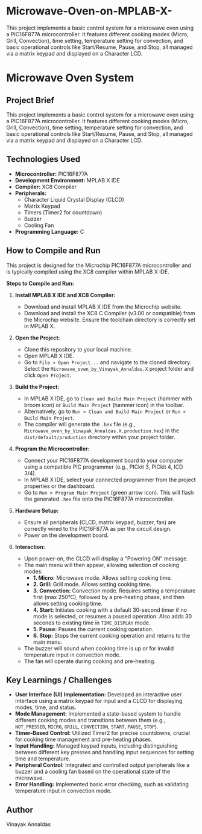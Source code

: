 # Microwave-Oven-on-MPLAB-X-
This project implements a basic control system for a microwave oven using a PIC16F877A microcontroller. It features different cooking modes (Micro, Grill, Convection), time setting, temperature setting for convection, and basic operational controls like Start/Resume, Pause, and Stop, all managed via a matrix keypad and displayed on a Character LCD.
# Microwave Oven System

## Project Brief
This project implements a basic control system for a microwave oven using a PIC16F877A microcontroller. It features different cooking modes (Micro, Grill, Convection), time setting, temperature setting for convection, and basic operational controls like Start/Resume, Pause, and Stop, all managed via a matrix keypad and displayed on a Character LCD.

## Technologies Used
*   **Microcontroller:** PIC16F877A
*   **Development Environment:** MPLAB X IDE
*   **Compiler:** XC8 Compiler
*   **Peripherals:**
    *   Character Liquid Crystal Display (CLCD)
    *   Matrix Keypad
    *   Timers (Timer2 for countdown)
    *   Buzzer
    *   Cooling Fan
*   **Programming Language:** C

## How to Compile and Run
This project is designed for the Microchip PIC16F877A microcontroller and is typically compiled using the XC8 compiler within MPLAB X IDE.

**Steps to Compile and Run:**

1.  **Install MPLAB X IDE and XC8 Compiler:**
    *   Download and install MPLAB X IDE from the Microchip website.
    *   Download and install the XC8 C Compiler (v3.00 or compatible) from the Microchip website. Ensure the toolchain directory is correctly set in MPLAB X.

2.  **Open the Project:**
    *   Clone this repository to your local machine.
    *   Open MPLAB X IDE.
    *   Go to `File > Open Project...` and navigate to the cloned directory. Select the `Microwave_oven_by_Vinayak_Annaldas.X` project folder and click `Open Project`.

3.  **Build the Project:**
    *   In MPLAB X IDE, go to `Clean and Build Main Project` (hammer with broom icon) or `Build Main Project` (hammer icon) in the toolbar.
    *   Alternatively, go to `Run > Clean and Build Main Project` or `Run > Build Main Project`.
    *   The compiler will generate the `.hex` file (e.g., `Microwave_oven_by_Vinayak_Annaldas.X.production.hex`) in the `dist/default/production` directory within your project folder.

4.  **Program the Microcontroller:**
    *   Connect your PIC16F877A development board to your computer using a compatible PIC programmer (e.g., PICkit 3, PICkit 4, ICD 3/4).
    *   In MPLAB X IDE, select your connected programmer from the project properties or the dashboard.
    *   Go to `Run > Program Main Project` (green arrow icon). This will flash the generated `.hex` file onto the PIC16F877A microcontroller.

5.  **Hardware Setup:**
    *   Ensure all peripherals (CLCD, matrix keypad, buzzer, fan) are correctly wired to the PIC16F877A as per the circuit design.
    *   Power on the development board.

6.  **Interaction:**
    *   Upon power-on, the CLCD will display a "Powering ON" message.
    *   The main menu will then appear, allowing selection of cooking modes:
        *   **1. Micro:** Microwave mode. Allows setting cooking time.
        *   **2. Grill:** Grill mode. Allows setting cooking time.
        *   **3. Convection:** Convection mode. Requires setting a temperature first (max 250°C), followed by a pre-heating phase, and then allows setting cooking time.
        *   **4. Start:** Initiates cooking with a default 30-second timer if no mode is selected, or resumes a paused operation. Also adds 30 seconds to existing time in `TIME_DISPLAY` mode.
        *   **5. Pause:** Pauses the current cooking operation.
        *   **6. Stop:** Stops the current cooking operation and returns to the main menu.
    *   The buzzer will sound when cooking time is up or for invalid temperature input in convection mode.
    *   The fan will operate during cooking and pre-heating.

## Key Learnings / Challenges
*   **User Interface (UI) Implementation:** Developed an interactive user interface using a matrix keypad for input and a CLCD for displaying modes, time, and status.
*   **Mode Management:** Implemented a state-based system to handle different cooking modes and transitions between them (e.g., `NOT_PRESSED`, `MICRO`, `GRILL`, `CONVECTION`, `START`, `PAUSE`, `STOP`).
*   **Timer-Based Control:** Utilized Timer2 for precise countdowns, crucial for cooking time management and pre-heating phases.
*   **Input Handling:** Managed keypad inputs, including distinguishing between different key presses and handling input sequences for setting time and temperature.
*   **Peripheral Control:** Integrated and controlled output peripherals like a buzzer and a cooling fan based on the operational state of the microwave.
*   **Error Handling:** Implemented basic error checking, such as validating temperature input in convection mode.


## Author
Vinayak Annaldas
